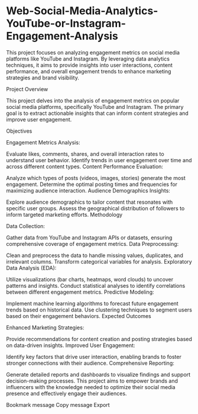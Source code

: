 # Web-Social-Media-Analytics-YouTube-or-Instagram-Engagement-Analysis

This project focuses on analyzing engagement metrics on social media platforms like YouTube and Instagram. By leveraging data analytics techniques, it aims to provide insights into user interactions, content performance, and overall engagement trends to enhance marketing strategies and brand visibility.

Project Overview

This project delves into the analysis of engagement metrics on popular social media platforms, specifically YouTube and Instagram. The primary goal is to extract actionable insights that can inform content strategies and improve user engagement.

Objectives

Engagement Metrics Analysis:

Evaluate likes, comments, shares, and overall interaction rates to understand user behavior.
Identify trends in user engagement over time and across different content types.
Content Performance Evaluation:

Analyze which types of posts (videos, images, stories) generate the most engagement.
Determine the optimal posting times and frequencies for maximizing audience interaction.
Audience Demographics Insights:

Explore audience demographics to tailor content that resonates with specific user groups.
Assess the geographical distribution of followers to inform targeted marketing efforts.
Methodology

Data Collection:

Gather data from YouTube and Instagram APIs or datasets, ensuring comprehensive coverage of engagement metrics.
Data Preprocessing:

Clean and preprocess the data to handle missing values, duplicates, and irrelevant columns.
Transform categorical variables for analysis.
Exploratory Data Analysis (EDA):

Utilize visualizations (bar charts, heatmaps, word clouds) to uncover patterns and insights.
Conduct statistical analyses to identify correlations between different engagement metrics.
Predictive Modeling:

Implement machine learning algorithms to forecast future engagement trends based on historical data.
Use clustering techniques to segment users based on their engagement behaviors.
Expected Outcomes

Enhanced Marketing Strategies:

Provide recommendations for content creation and posting strategies based on data-driven insights.
Improved User Engagement:

Identify key factors that drive user interaction, enabling brands to foster stronger connections with their audience.
Comprehensive Reporting:

Generate detailed reports and dashboards to visualize findings and support decision-making processes.
This project aims to empower brands and influencers with the knowledge needed to optimize their social media presence and effectively engage their audiences.


Bookmark message
Copy message
Export


